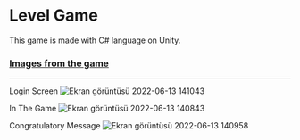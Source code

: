 # Level Game
This game is made with C# language on Unity.

<h3> <u> Images from the game </u> </h3>
<hr>

 Login Screen 
![Ekran görüntüsü 2022-06-13 141043](https://user-images.githubusercontent.com/95571155/173341774-6c931249-908f-4ebc-bbde-b24818f58908.jpeg)

In The Game
![Ekran görüntüsü 2022-06-13 140843](https://user-images.githubusercontent.com/95571155/173341946-a3ead62a-af88-49b0-a2fe-b99963059fbf.jpeg)

Congratulatory Message
![Ekran görüntüsü 2022-06-13 140958](https://user-images.githubusercontent.com/95571155/173342145-99119d87-591e-4f50-9e7d-602a7a188d66.jpeg)



